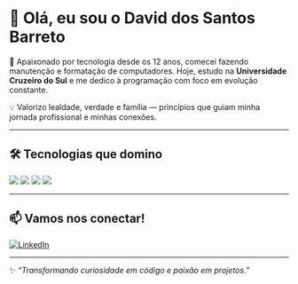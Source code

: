 # 👋 Olá, eu sou o David dos Santos Barreto

🚀 Apaixonado por tecnologia desde os 12 anos, comecei fazendo manutenção e formatação de computadores. Hoje, estudo na **Universidade Cruzeiro do Sul** e me dedico à programação com foco em evolução constante.

💡 Valorizo lealdade, verdade e família — princípios que guiam minha jornada profissional e minhas conexões.

---

## 🛠️ Tecnologias que domino

<div>
  <img src="https://img.shields.io/badge/-JavaScript-F7DF1E?style=for-the-badge&logo=javascript&logoColor=black" />
  <img src="https://img.shields.io/badge/-Python-3776AB?style=for-the-badge&logo=python&logoColor=white" />
  <img src="https://img.shields.io/badge/-HTML5-E34F26?style=for-the-badge&logo=html5&logoColor=white" />
  <img src="https://img.shields.io/badge/-CSS3-1572B6?style=for-the-badge&logo=css3&logoColor=white" />
</div>

---

## 📫 Vamos nos conectar!

[![LinkedIn](https://img.shields.io/badge/-LinkedIn-0A66C2?style=for-the-badge&logo=linkedin&logoColor=white)](https://www.linkedin.com/in/davidbarreto-dsb)

---

✨ *“Transformando curiosidade em código e paixão em projetos.”*

